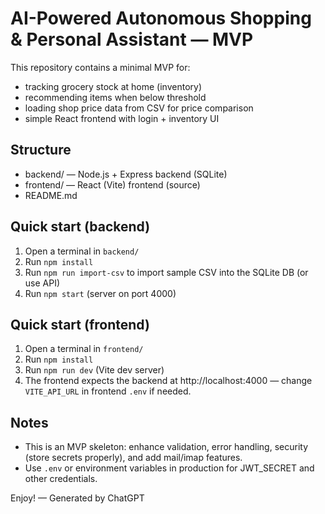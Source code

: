 # AI-Powered Autonomous Shopping & Personal Assistant — MVP

This repository contains a minimal MVP for:
- tracking grocery stock at home (inventory)
- recommending items when below threshold
- loading shop price data from CSV for price comparison
- simple React frontend with login + inventory UI

## Structure
- backend/       — Node.js + Express backend (SQLite)
- frontend/      — React (Vite) frontend (source)
- README.md

## Quick start (backend)
1. Open a terminal in `backend/`
2. Run `npm install`
3. Run `npm run import-csv` to import sample CSV into the SQLite DB (or use API)
4. Run `npm start` (server on port 4000)

## Quick start (frontend)
1. Open a terminal in `frontend/`
2. Run `npm install`
3. Run `npm run dev` (Vite dev server)
4. The frontend expects the backend at http://localhost:4000 — change `VITE_API_URL` in frontend `.env` if needed.

## Notes
- This is an MVP skeleton: enhance validation, error handling, security (store secrets properly), and add mail/imap features.
- Use `.env` or environment variables in production for JWT_SECRET and other credentials.

Enjoy! — Generated by ChatGPT
